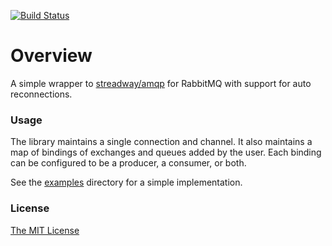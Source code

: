 [![Build Status](https://travis-ci.org/flowerinthenight/rmq.svg?branch=master)](https://travis-ci.org/flowerinthenight/rmq)

# Overview

A simple wrapper to [streadway/amqp](https://github.com/streadway/amqp) for RabbitMQ with support for auto reconnections.

### Usage

The library maintains a single connection and channel. It also maintains a map of bindings of exchanges and queues added by the user. Each binding can be configured to be a producer, a consumer, or both.

See the [examples](./examples) directory for a simple implementation.

### License

[The MIT License](./LICENSE.md)
